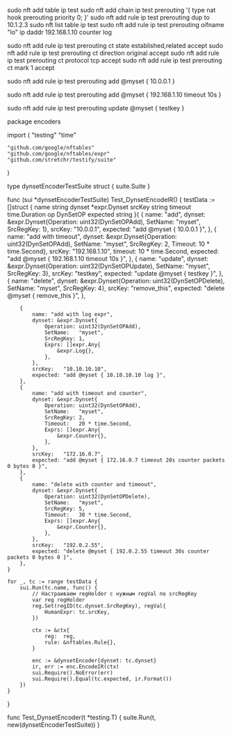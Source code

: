 sudo nft add table ip test
sudo nft add chain ip test prerouting '{ type nat hook prerouting priority 0; }'
sudo nft add rule ip test prerouting dup to 10.1.2.3
sudo nft list table ip test
sudo nft add rule ip test prerouting oifname "lo" ip daddr 192.168.1.10 counter log

sudo nft add rule ip test prerouting ct state established,related accept
sudo nft add rule ip test prerouting ct direction original accept
sudo nft add rule ip test prerouting ct protocol tcp accept
sudo nft add rule ip test prerouting ct mark 1 accept


sudo nft add rule ip test prerouting add @myset { 10.0.0.1 }

sudo nft add rule ip test prerouting add @myset { 192.168.1.10 timeout 10s }

sudo nft add rule ip test prerouting update @myset { testkey }



package encoders

import (
	"testing"
	"time"

	"github.com/google/nftables"
	"github.com/google/nftables/expr"
	"github.com/stretchr/testify/suite"
)

type dynsetEncoderTestSuite struct {
	suite.Suite
}

func (sui *dynsetEncoderTestSuite) Test_DynsetEncodeIR() {
	testData := []struct {
		name     string
		dynset   *expr.Dynset
		srcKey   string
		timeout  time.Duration
		op       DynSetOP
		expected string
	}{
		{
			name:     "add",
			dynset:   &expr.Dynset{Operation: uint32(DynSetOPAdd), SetName: "myset", SrcRegKey: 1},
			srcKey:   "10.0.0.1",
			expected: "add @myset { 10.0.0.1 }",
		},
		{
			name:     "add with timeout",
			dynset:   &expr.Dynset{Operation: uint32(DynSetOPAdd), SetName: "myset", SrcRegKey: 2, Timeout: 10 * time.Second},
			srcKey:   "192.168.1.10",
			timeout:  10 * time.Second,
			expected: "add @myset { 192.168.1.10 timeout 10s }",
		},
		{
			name:     "update",
			dynset:   &expr.Dynset{Operation: uint32(DynSetOPUpdate), SetName: "myset", SrcRegKey: 3},
			srcKey:   "testkey",
			expected: "update @myset { testkey }",
		},
		{
			name:     "delete",
			dynset:   &expr.Dynset{Operation: uint32(DynSetOPDelete), SetName: "myset", SrcRegKey: 4},
			srcKey:   "remove_this",
			expected: "delete @myset { remove_this }",
		},

		{
			name: "add with log expr",
			dynset: &expr.Dynset{
				Operation: uint32(DynSetOPAdd),
				SetName:   "myset",
				SrcRegKey: 1,
				Exprs: []expr.Any{
					&expr.Log{},
				},
			},
			srcKey:   "10.10.10.10",
			expected: "add @myset { 10.10.10.10 log }",
		},
		{
			name: "add with timeout and counter",
			dynset: &expr.Dynset{
				Operation: uint32(DynSetOPAdd),
				SetName:   "myset",
				SrcRegKey: 2,
				Timeout:   20 * time.Second,
				Exprs: []expr.Any{
					&expr.Counter{},
				},
			},
			srcKey:   "172.16.0.7",
			expected: "add @myset { 172.16.0.7 timeout 20s counter packets 0 bytes 0 }",
		},
		{
			name: "delete with counter and timeout",
			dynset: &expr.Dynset{
				Operation: uint32(DynSetOPDelete),
				SetName:   "myset",
				SrcRegKey: 5,
				Timeout:   30 * time.Second,
				Exprs: []expr.Any{
					&expr.Counter{},
				},
			},
			srcKey:   "192.0.2.55",
			expected: "delete @myset { 192.0.2.55 timeout 30s counter packets 0 bytes 0 }",
		},
	}

	for _, tc := range testData {
		sui.Run(tc.name, func() {
			// Настраиваем regHolder с нужным regVal по srcRegKey
			var reg regHolder
			reg.Set(regID(tc.dynset.SrcRegKey), regVal{
				HumanExpr: tc.srcKey,
			})

			ctx := &ctx{
				reg:  reg,
				rule: &nftables.Rule{},
			}

			enc := &dynsetEncoder{dynset: tc.dynset}
			ir, err := enc.EncodeIR(ctx)
			sui.Require().NoError(err)
			sui.Require().Equal(tc.expected, ir.Format())
		})
	}
}

func Test_DynsetEncoder(t *testing.T) {
	suite.Run(t, new(dynsetEncoderTestSuite))
}






